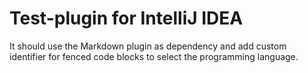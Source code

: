 # Test-plugin for IntelliJ IDEA

It should use the Markdown plugin as dependency and add custom identifier for fenced code blocks to select the
programming language.